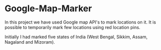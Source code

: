 # Google-Map-Marker
In this project we have used Google map API's to mark locations on it. It is possible to temporarily mark few locations using red location pins.

Initially I had marked five states of India (West Bengal, Sikkim, Assam, Nagaland and Mizoram).


